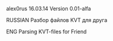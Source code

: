 alex0rus 16.03.14
Version 0.01-alfa

RUSSIAN
Разбор файлов KVT для друга


ENG
Parsing KVT-files for Friend

